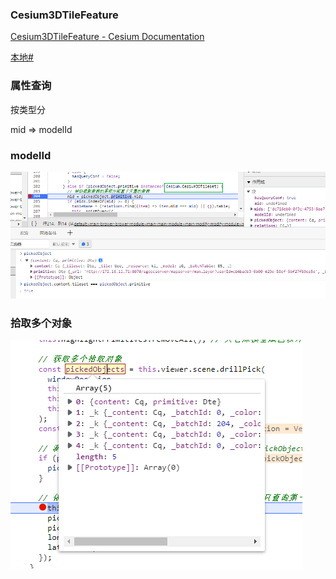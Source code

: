 ### Cesium3DTileFeature

[Cesium3DTileFeature - Cesium Documentation](https://cesium.com/learn/cesiumjs/ref-doc/Cesium3DTileFeature.html?classFilter=Cesium3DTileFeature)

[本地#](../_Cesium/Cesium3DTileFeature.md)





### 属性查询

按类型分



mid => modelId





### modelId

![image-20211224143240878](./imgs/image-20211224143240878.png)



### 拾取多个对象

![image-20211224150510000](./imgs/image-20211224150510000.png)
